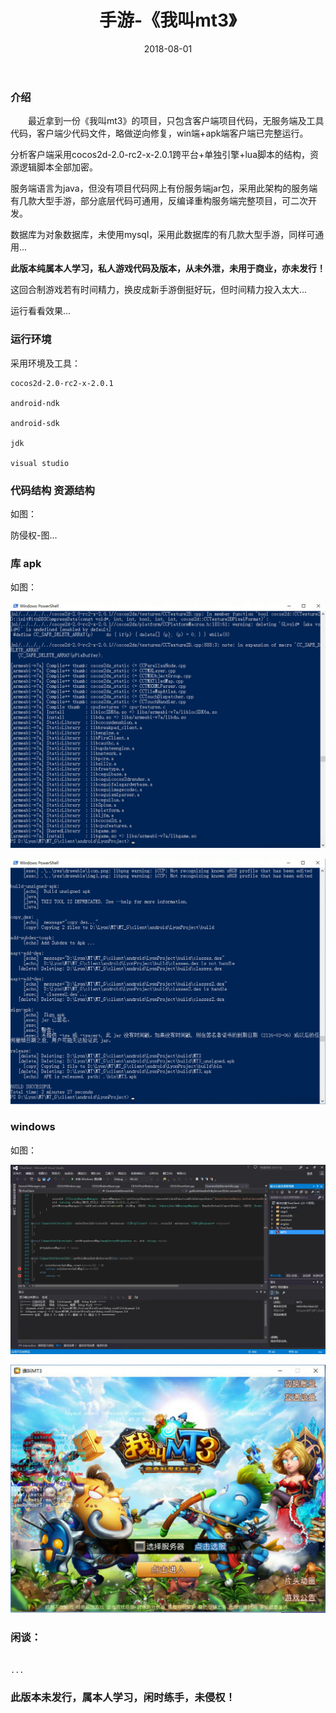 ﻿---
layout: post
title:  手游-《我叫mt3》
date: 2018-08-01
tags: 回合制 手游 客户端网游
---

		
### 介绍


&emsp;&emsp;最近拿到一份《我叫mt3》的项目，只包含客户端项目代码，无服务端及工具代码，客户端少代码文件，略做逆向修复，win端+apk端客户端已完整运行。

分析客户端采用cocos2d-2.0-rc2-x-2.0.1跨平台+单独引擎+lua脚本的结构，资源逻辑脚本全部加密。

服务端语言为java，但没有项目代码网上有份服务端jar包，采用此架构的服务端有几款大型手游，部分底层代码可通用，反编译重构服务端完整项目，可二次开发。

数据库为对象数据库，未使用mysql，采用此数据库的有几款大型手游，同样可通用...

**此版本纯属本人学习，私人游戏代码及版本，从未外泄，未用于商业，亦未发行！**

这回合制游戏若有时间精力，换皮成新手游倒挺好玩，但时间精力投入太大...

运行看看效果...


### 运行环境

采用环境及工具：

```
cocos2d-2.0-rc2-x-2.0.1

android-ndk

android-sdk

jdk

visual studio

``` 

### 代码结构 资源结构

如图：

防侵权-图…

### 库 apk

如图：

![](/images/posts/shouyou_mt3/mt3_1.png)

![](/images/posts/shouyou_mt3/mt3_2.png)

### windows

如图：

![](/images/posts/shouyou_mt3/mt3_3.png)

![](/images/posts/shouyou_mt3/mt3_4.png)

### 闲谈：	

```

...

```


### 此版本未发行，属本人学习，闲时练手，未侵权！